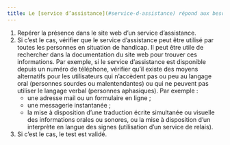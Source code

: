 ```yaml
---
title: Le [service d’assistance](#service-d-assistance) répond aux besoins de communication des personnes handicapées directement ou par [l’intermédiaire d’un service de relais](#service-de-relais). Cette règle est-elle respectée ?
---
```


1. Repérer la présence dans le site web d’un service d’assistance.
2. Si c’est le cas, vérifier que le service d’assistance peut être utilisé par toutes les personnes en situation de handicap. Il peut être utile de rechercher dans la documentation du site web pour trouver ces informations. Par exemple, si le service d’assistance est disponible depuis un numéro de téléphone, vérifier qu’il existe des moyens alternatifs pour les utilisateurs qui n’accèdent pas ou peu au langage oral (personnes sourdes ou malentendantes) ou qui ne peuvent pas utiliser le langage verbal (personnes aphasiques). Par exemple : 
	- une adresse mail ou un formulaire en ligne ;
	- une messagerie instantanée ;
	- la mise à disposition d’une traduction écrite simultanée ou visuelle des informations orales ou sonores, ou la mise à disposition d’un interprète en langue des signes (utilisation d’un service de relais).
3. Si c’est le cas, le test est validé.
